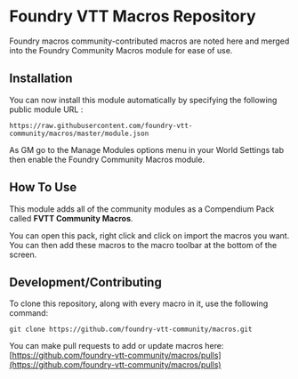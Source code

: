 # Foundry VTT Macros Repository

Foundry macros community-contributed macros are noted here and merged into the Foundry Community Macros module for ease of use.

## Installation

You can now install this module automatically by specifying the following public module URL : 

`https://raw.githubusercontent.com/foundry-vtt-community/macros/master/module.json`

As GM go to the Manage Modules options menu in your World Settings tab then enable the Foundry Community Macros module.

## How To Use

This module adds all of the community modules as a Compendium Pack called **FVTT Community Macros**.

You can open this pack, right click and click on import the macros you want. You can then add these macros to the macro toolbar at the bottom of the screen.

## Development/Contributing

To clone this repository, along with every macro in it, use the following command:

```
git clone https://github.com/foundry-vtt-community/macros.git
```

You can make pull requests to add or update macros here: [https://github.com/foundry-vtt-community/macros/pulls](https://github.com/foundry-vtt-community/macros/pulls)
